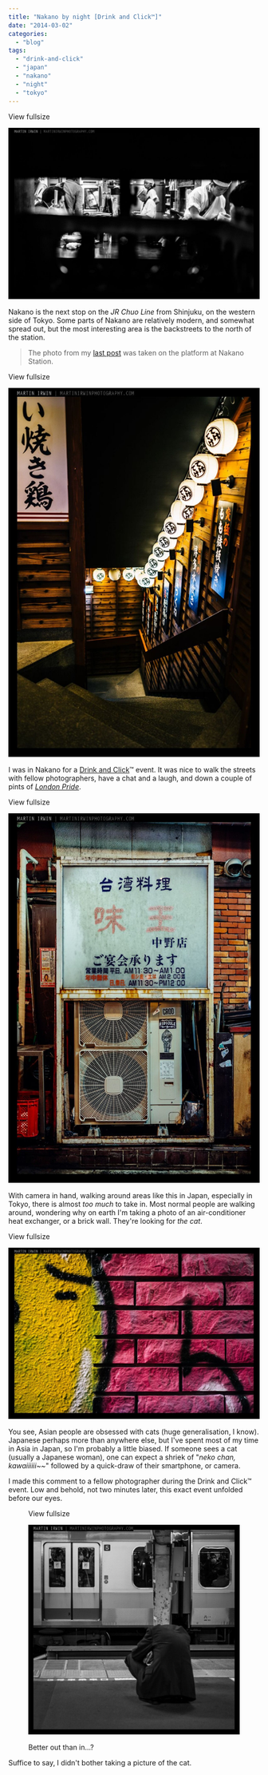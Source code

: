 ```yaml
---
title: "Nakano by night [Drink and Click™]"
date: "2014-03-02"
categories: 
  - "blog"
tags: 
  - "drink-and-click"
  - "japan"
  - "nakano"
  - "night"
  - "tokyo"
---
```


View fullsize

![20140228-_DSC2741.jpg](/assets/images/3f2a1-20140228-_dsc2741.jpg)

Nakano is the next stop on the _JR Chuo Line_ from Shinjuku, on the western side of Tokyo. Some parts of Nakano are relatively modern, and somewhat spread out, but the most interesting area is the backstreets to the north of the station.

> The photo from my [last post](http://www.martinirwinphotography.com/myblog/dis-connected) was taken on the platform at Nakano Station.

View fullsize

![20140228-_DSC2736.jpg](/assets/images/c788f-20140228-_dsc2736.jpg)

I was in Nakano for a [Drink and Click](http://drinkandclick.com/blog/)™ event. It was nice to walk the streets with fellow photographers, have a chat and a laugh, and down a couple of pints of [_London Pride_](http://www.fullers.co.uk/rte.asp?id=47).

View fullsize

![20140228-_DSC2715.jpg](/assets/images/b8527-20140228-_dsc2715.jpg)

With camera in hand, walking around areas like this in Japan, especially in Tokyo, there is almost _too much_ to take in. Most normal people are walking around, wondering why on earth I'm taking a photo of an air-conditioner heat exchanger, or a brick wall. They're looking for _the cat_.

View fullsize

![20140228-_DSC2745.jpg](/assets/images/215ca-20140228-_dsc2745.jpg)

You see, Asian people are obsessed with cats (huge generalisation, I know). Japanese perhaps more than anywhere else, but I've spent most of my time in Asia in Japan, so I'm probably a little biased. If someone sees a cat (usually a Japanese woman), one can expect a shriek of "_neko chan, kawaiiiiii~~_" followed by a quick-draw of their smartphone, or camera.

I made this comment to a fellow photographer during the Drink and Click™ event. Low and behold, not two minutes later, this exact event unfolded before our eyes.

<figure>

View fullsize

![Better out than in...?](/assets/images/fe913-20140228-_dsc2752.jpg)

<figcaption>



Better out than in...?





</figcaption>



</figure>

Suffice to say, I didn't bother taking a picture of the cat.
